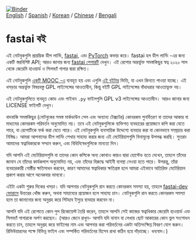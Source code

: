 [![Binder](https://mybinder.org/badge_logo.svg)](https://mybinder.org/v2/gh/fastai/fastbook/master)  
[English](./README.md) / [Spanish](./README_es.md) / [Korean](./README_ko.md) / [Chinese](./README_zh.md) /
[Bengali](./README_bn.md)

# fastai বই

এই নোটবুকগুলি প্রারম্ভিক ডীপ লার্নিং, [fastai](https://docs.fast.ai/), এবং [PyTorch](https://pytorch.org/) কভার করে। fastai হল ডীপ লার্নিং -এর জন্য একটি স্তরবিশিষ্ট API; আরও জানার জন্য [fastai পেপারটি](https://www.mdpi.com/2078-2489/11/2/108) দেখুন। এই রেপোর অন্তর্ভুক্ত সমস্তকিছুর স্বত্ব ২০২০ সাল থেকে জেরেমি হাওয়ার্ড ও সিলভ্যাঁ গাগার দ্বারা রক্ষিত।

এই নোটবুকগুলি [একটি MOOC -এ](https://course.fast.ai) ব্যবহৃত হয় এবং এগুলি [এই বইটার](https://www.amazon.com/Deep-Learning-Coders-fastai-PyTorch/dp/1492045527) ভিত্তি, যা এখন কিনতে পাওয়া যাচ্ছে। এই খসড়ার অন্তর্ভুক্ত বিষয়বস্তু GPL লাইসেন্সের আওতাধীন, কিন্তু বইটি GPL লাইসেন্সের বাঁধাধরার আওতাভুক্ত নয়।

এই নোটবুকগুলিতে ব্যবহৃত কোড এবং পাইথন `.py` ফাইলগুলি GPL v3 লাইসেন্সের আওতাধীন। আরও জানার জন্য LICENSE ফাইলটি দেখুন।

বাদবাকি সমস্তকিছুর (নোটবুকের সমস্ত মার্কডাউন সেল এবং অন্যান্য টেক্সটের) কোনরকম পুনর্বিতরণ বা তাদের আকার বা মাধ্যমের কোনরকম পরিবর্তন অনুমোদিত নয়। তবে এই নোটবুকগুলিকে ব্যক্তিগত ব্যবহারের প্রয়োজনে কপি করা যেতে পারে, বা রেপোটিকে ফর্ক করা যেতে পারে। এই নোটবুকগুলি ব্যবসায়িক উদ্দেশ্যে ব্যবহার করা বা কোনভাবে সম্প্রচার করা নিষিদ্ধ। আমরা আপনাদের ডীপ লার্নিং শেখায় সাহায্য করার জন্য এই মেটেরিয়ালগুলি বিনামূল্যে উপলব্ধ করছি। সুতরাং আমাদের স্বত্বাধিকারকে সম্মান করুন, এবং বিধিনিষেধগুলিকে মান্যতা দিন।

যদি আপনি এই মেটেরিয়ালগুলি বা তাদের কোন কপিকে অন্য কোথাও কারও দ্বারা হোস্টেড হতে দেখেন, তাহলে তাঁদের জানান যে তাঁদের কার্যকলাপ অনুমোদিত নয়, এবং তাঁদের বিরুদ্ধে আইনী ব্যবস্থা নেওয়া হতে পারে। উপরন্তু, তাঁরা ব্যবহারকারী গোষ্ঠীর ক্ষতিসাধন করবেন, কারণ আমাদের স্বত্বাধিকার ক্ষতিগ্রস্ত হলে আমরা এইভাবে অতিরিক্ত মেটেরিয়াল প্রকাশ করার আগে অনেকবার ভাববো।

এইটা একটা শুরুর দিকের খসড়া। যদি আপনার নোটবুকগুলি রান করতে কোনরকম সমস্যা হয়, তাহলে [fastai-dev ফোরামে](https://forums.fast.ai/c/fastai-users/fastai-dev/) উত্তরের খোঁজ করুন, অথবা সাহায্যের প্রয়োজন হলে সাহায্য চান। নোটবুকগুলি রান করতে কোনরকম সমস্যা হলে তা জানানোর জন্য অনুগ্রহ করে গিটহাব ইস্যুর ব্যবহার করবেন না।

আপনি যদি এই রেপোতে কোন পুল রিকোয়েস্ট তৈরি করেন, তাহলে আপনি সেই কাজের স্বত্বাধিকার জেরেমি হাওয়ার্ড এবং সিলভ্যাঁ গাগারকে অর্পণ করছেন। (আরও জেনে রাখুন- আপনি যদি বানান বা লেখায় ছোট আকারের কোন ভুল সংশোধন করতে চান, তাহলে অনুগ্রহ করে ফাইলের নাম এবং আপনার করা পরিবর্তনের একটা অতিসংক্ষিপ্ত বিবরণ যোগ করুন। রিভিউয়ারদের পক্ষে বিভিন্ন ফাইল এবং সম্পর্কিত পরিবর্তনের হিসেব রাখা কঠিন হয়ে দাঁড়াচ্ছে। ধন্যবাদ।)